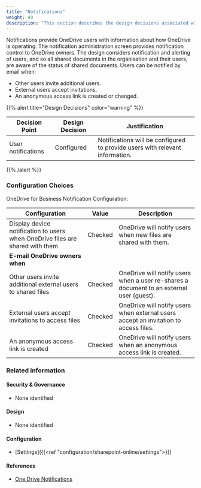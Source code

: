 ```yaml
---
title: "Notifications"
weight: 40
description: "This section describes the design decisions associated with One Drive Notifications for system(s) built using ASD's Blueprint for Secure Cloud."
---
```


Notifications provide OneDrive users with information about how OneDrive is operating. The notification administration screen provides notification control to OneDrive owners. The design considers notification and alerting of users, and so all shared documents in the organisation and their users, are aware of the status of shared documents. Users can be notified by email when:

* Other users invite additional users.
* External users accept invitations.
* An anonymous access link is created or changed.

{{% alert title="Design Decisions" color="warning" %}}

| Decision Point     | Design Decision | Justification                                                                |
|--------------------|-----------------|------------------------------------------------------------------------------|
| User notifications | Configured      | Notifications will be configured to provide users with relevant information. |

{{% /alert %}}

### Configuration Choices

OneDrive for Business Notification Configuration:

| Configuration                                                                 | Value   | Description                                                                             |
|-------------------------------------------------------------------------------|---------|-----------------------------------------------------------------------------------------|
| Display device notification to users when OneDrive files are shared with them | Checked | OneDrive will notify users when new files are shared with them.                          |
| **E-mail OneDrive owners when**                                               |         |                                                                                         |
| Other users invite additional external users to shared files                  | Checked | OneDrive will notify users when a user re-shares a document to an external user (guest). |
| External users accept invitations to access files                             | Checked | OneDrive will notify users when external users accept an invitation to access files.    |
| An anonymous access link is created                                           | Checked | OneDrive will notify users when an anonymous access link is created.                     |

### Related information

#### Security & Governance

* None identified

#### Design

* None identified

#### Configuration

* [Settings]({{<ref "configuration/sharepoint-online/settings">}})

#### References

* [One Drive Notifications](https://docs.microsoft.com/onedrive/turn-on-external-sharing-notifications)
